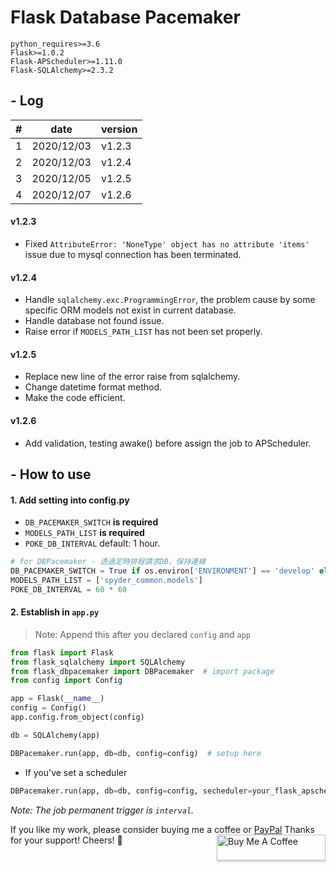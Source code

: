 # Flask Database Pacemaker
```
python_requires>=3.6
Flask>=1.0.2
Flask-APScheduler>=1.11.0
Flask-SQLAlchemy>=2.3.2
```

## - Log

|#|      date|version|
|-|----------|-------|
|1|2020/12/03| v1.2.3|
|2|2020/12/03| v1.2.4|
|3|2020/12/05| v1.2.5|
|4|2020/12/07| v1.2.6|

#### v1.2.3
- Fixed `AttributeError: 'NoneType' object has no attribute 'items'` issue due to mysql connection has been terminated.

#### v1.2.4
- Handle `sqlalchemy.exc.ProgrammingError`, the problem cause by some specific ORM models not exist in current database.
- Handle database not found issue.
- Raise error if `MODELS_PATH_LIST` has not been set properly.

#### v1.2.5
- Replace new line of the error raise from sqlalchemy.
- Change datetime format method.
- Make the code efficient.

#### v1.2.6
- Add validation, testing awake() before assign the job to APScheduler.

## - How to use

#### 1. Add setting into config.py
- `DB_PACEMAKER_SWITCH` __is required__
- `MODELS_PATH_LIST` __is required__
- `POKE_DB_INTERVAL` default: 1 hour.

```python
# for DBPacemaker - 透過定時排程請求DB，保持連線
DB_PACEMAKER_SWITCH = True if os.environ['ENVIRONMENT'] == 'develop' else False
MODELS_PATH_LIST = ['spyder_common.models']
POKE_DB_INTERVAL = 60 * 60
```

#### 2. Establish in `app.py`
>Note: Append this after you declared `config` and `app`

```python
from flask import Flask
from flask_sqlalchemy import SQLAlchemy
from flask_dbpacemaker import DBPacemaker  # import package
from config import Config

app = Flask(__name__)
config = Config()
app.config.from_object(config)

db = SQLAlchemy(app)

DBPacemaker.run(app, db=db, config=config)  # setup here
```

- If you've set a scheduler
```python
DBPacemaker.run(app, db=db, config=config, secheduler=your_flask_apscheduler)
```

_Note: The job permanent trigger is `interval`._

If you like my work, please consider buying me a coffee or [PayPal](https://paypal.me/RonDevStudio?locale.x=zh_TW)
Thanks for your support! Cheers! 🎉
<a href="https://www.buymeacoffee.com/ronchang" target="_blank"><img src="https://www.buymeacoffee.com/assets/img/custom_images/orange_img.png" alt="Buy Me A Coffee" style="height: 41px !important;width: 174px !important;box-shadow: 0px 3px 2px 0px rgba(190, 190, 190, 0.5) !important;-webkit-box-shadow: 0px 3px 2px 0px rgba(190, 190, 190, 0.5) !important;" align="right"></a>
